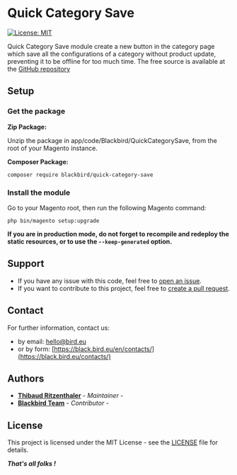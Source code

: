 # Quick Category Save

[![License: MIT](https://img.shields.io/github/license/blackbird-agency/vat-checker-proxy-server.svg?style=flat-square)](./LICENSE)

Quick Category Save module create a new button in the category page which save all the configurations of a category without product update, preventing it to be offline for too much time.
The free source is available at the [GitHub repository](https://github.com/blackbird-agency/magento-2-quick-category-save)

## Setup

### Get the package

**Zip Package:**

Unzip the package in app/code/Blackbird/QuickCategorySave, from the root of your Magento instance.

**Composer Package:**

```
composer require blackbird/quick-category-save
```

### Install the module

Go to your Magento root, then run the following Magento command:

```
php bin/magento setup:upgrade
```

**If you are in production mode, do not forget to recompile and redeploy the static resources, or to use the `--keep-generated` option.**

## Support

- If you have any issue with this code, feel free to [open an issue](https://github.com/blackbird-agency/magento-2-quick-category-save/issues/new).
- If you want to contribute to this project, feel free to [create a pull request](https://github.com/blackbird-agency/magento-2-quick-category-save/compare).

## Contact

For further information, contact us:

- by email: hello@bird.eu
- or by form: [https://black.bird.eu/en/contacts/](https://black.bird.eu/contacts/)

## Authors

- [**Thibaud Ritzenthaler**](https://github.com/thibaud-bird) - *Maintainer* -
- [**Blackbird Team**](https://github.com/blackbird-agency) - *Contributor* -

## License

This project is licensed under the MIT License - see the [LICENSE](./LICENSE) file for details.

***That's all folks !***


